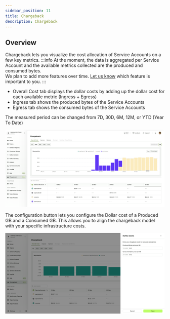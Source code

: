 ```yaml
---
sidebar_position: 11
title: Chargeback
description: Chargeback
---
```


## Overview

Chargeback lets you visualize the cost allocation of Service Accounts on a few key metrics.
:::info
At the moment, the data is aggregated per Service Account and the available metrics collected are the produced and consumed bytes.  
We plan to add more features over time. [Let us know](https://conduktor.io/roadmap) which feature is important to you.
:::

- Overall Cost tab displays the dollar costs by adding up the dollar cost for each available metric (Ingress + Egress)
- Ingress tab shows the produced bytes of the Service Accounts
- Egress tab shows the consumed bytes of the Service Accounts

The measured period can be changed from 7D, 30D, 6M, 12M, or YTD (Year To Date)

![Kafka Connect Wizard](/images/changelog/platform/v29/chargeback.png)

The configuration button lets you configure the Dollar cost of a Produced GB and a Consumed GB. This allows you to align the chargeback model with your specific infrastructure costs.

![Chargeback Configuration](img/chargeback-configuration.png)
